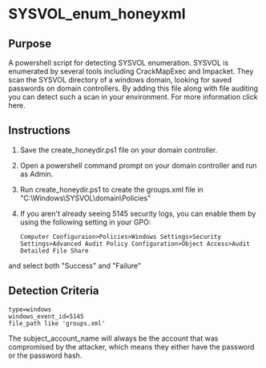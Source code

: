# SYSVOL_enum_honeyxml

## Purpose
A powershell script for detecting SYSVOL enumeration. SYSVOL is enumerated by several tools including CrackMapExec and Impacket. They scan the SYSVOL directory of a windows domain, looking for saved passwords on domain controllers. By adding this file along with file auditing you can detect such a scan in your environment. For more information click here.

## Instructions

1. Save the create_honeydir.ps1 file on your domain controller.
2. Open a powershell command prompt on your domain controller and run as Admin.
3. Run create_honeydir.ps1 to create the groups.xml file in "C:\Windows\SYSVOL\domain\Policies\"
4. If you aren't already seeing 5145 security logs, you can enable them by using the following setting in your GPO:

       Computer Configuraion>Policies>Windows Settings>Security Settings>Advanced Audit Policy Configuration>Object Access>Audit Detailed File Share

and select both "Success" and "Failure"

## Detection Criteria
    type=windows
    windows_event_id=5145
    file_path like 'groups.xml'
    
 The subject_account_name will always be the account that was compromised by the attacker, which means they either have the password or the password hash.
